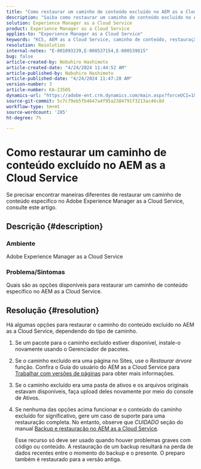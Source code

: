 ```yaml
---
title: "Como restaurar um caminho de conteúdo excluído no AEM as a Cloud Service"
description: "Saiba como restaurar um caminho de conteúdo excluído no Adobe Experience Manager as a Cloud Service."
solution: Experience Manager as a Cloud Service
product: Experience Manager as a Cloud Service
applies-to: "Experience Manager as a Cloud Service"
keywords: "KCS, AEM as a Cloud Service, caminho de conteúdo, restauração"
resolution: Resolution
internal-notes: "E-001093239,E-000537154,E-000539815"
bug: false
article-created-by: Nobuhiro Hashimoto
article-created-date: "4/24/2024 11:44:52 AM"
article-published-by: Nobuhiro Hashimoto
article-published-date: "4/24/2024 11:47:28 AM"
version-number: 3
article-number: KA-23505
dynamics-url: "https://adobe-ent.crm.dynamics.com/main.aspx?forceUCI=1&pagetype=entityrecord&etn=knowledgearticle&id=f7ac810f-3002-ef11-a1fd-6045bd0a08d9"
source-git-commit: 5c7c79eb5fb4647a4f95a2384791f3213ac46c8d
workflow-type: tm+mt
source-wordcount: '285'
ht-degree: 7%

---
```


# Como restaurar um caminho de conteúdo excluído no AEM as a Cloud Service


Se precisar encontrar maneiras diferentes de restaurar um caminho de conteúdo específico no Adobe Experience Manager as a Cloud Service, consulte este artigo.

## Descrição {#description}


### <b>Ambiente</b>

Adobe Experience Manager as a Cloud Service



### <b>Problema/Sintomas</b>

Quais são as opções disponíveis para restaurar um caminho de conteúdo específico no AEM as a Cloud Service.


## Resolução {#resolution}


Há algumas opções para restaurar o caminho do conteúdo excluído no AEM as a Cloud Service, dependendo do tipo de caminho.

1. Se um pacote para o caminho excluído estiver disponível, instale-o novamente usando o Gerenciador de pacotes.


2. Se o caminho excluído era uma página no Sites, use o *Restaurar árvore* função. Confira o Guia do usuário do AEM as a Cloud Service para [Trabalhar com versões de páginas](https://experienceleague.adobe.com/docs/experience-manager-cloud-service/content/sites/authoring/features/page-versions.html) para obter mais informações.


3. Se o caminho excluído era uma pasta de ativos e os arquivos originais estavam disponíveis, faça upload deles novamente por meio do console de Ativos.


4. Se nenhuma das opções acima funcionar e o conteúdo do caminho excluído for significativo, gere um caso de suporte para uma restauração completa. No entanto, observe que *CUIDADO* seção do manual [Backup e restauração no AEM as a Cloud Service](https://experienceleague.adobe.com/docs/experience-manager-cloud-service/content/operations/backup.html).

   Esse recurso só deve ser usado quando houver problemas graves com código ou conteúdo. A restauração de um backup resultará na perda de dados recentes entre o momento do backup e o presente. O preparo também é restaurado para a versão antiga.

